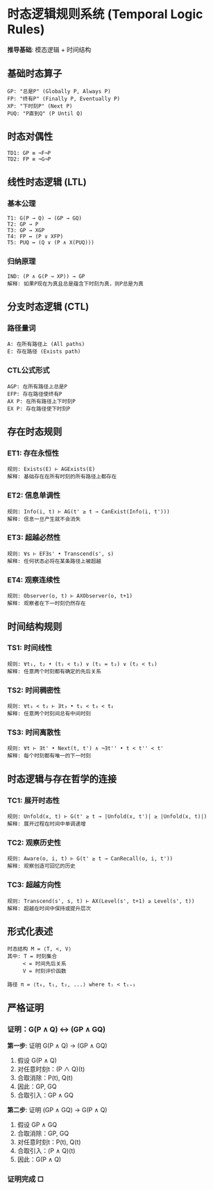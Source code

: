 # 时态逻辑规则系统 (Temporal Logic Rules)  

**推导基础**: 模态逻辑 + 时间结构  

## 基础时态算子  

```  
GP: "总是P" (Globally P, Always P)  
FP: "终有P" (Finally P, Eventually P)  
XP: "下时刻P" (Next P)  
PUQ: "P直到Q" (P Until Q)  
```  

## 时态对偶性  

```  
TD1: GP ≡ ¬F¬P  
TD2: FP ≡ ¬G¬P  
```  

## 线性时态逻辑 (LTL)  

### 基本公理  
```  
T1: G(P → Q) → (GP → GQ)  
T2: GP → P  
T3: GP → XGP  
T4: FP ↔ (P ∨ XFP)  
T5: PUQ ↔ (Q ∨ (P ∧ X(PUQ)))  
```  

### 归纳原理  
```  
IND: (P ∧ G(P → XP)) → GP  
解释: 如果P现在为真且总是蕴含下时刻为真，则P总是为真  
```  

## 分支时态逻辑 (CTL)  

### 路径量词  
```  
A: 在所有路径上 (All paths)  
E: 存在路径 (Exists path)  
```  

### CTL公式形式  
```  
AGP: 在所有路径上总是P  
EFP: 存在路径使终有P  
AX P: 在所有路径上下时刻P  
EX P: 存在路径使下时刻P  
```  

## 存在时态规则  

### ET1: 存在永恒性  
```  
规则: Exists(E) ⊢ AGExists(E)  
解释: 基础存在在所有时刻的所有路径上都存在  
```  

### ET2: 信息单调性  
```  
规则: Info(i, t) ⊢ AG(t' ≥ t → CanExist(Info(i, t')))  
解释: 信息一旦产生就不会消失  
```  

### ET3: 超越必然性  
```  
规则: ∀s ⊢ EF∃s' • Transcend(s', s)  
解释: 任何状态必将在某条路径上被超越  
```  

### ET4: 观察连续性  
```  
规则: Observer(o, t) ⊢ AXObserver(o, t+1)  
解释: 观察者在下一时刻仍然存在  
```  

## 时间结构规则  

### TS1: 时间线性  
```  
规则: ∀t₁, t₂ • (t₁ < t₂) ∨ (t₁ = t₂) ∨ (t₂ < t₁)  
解释: 任意两个时刻都有确定的先后关系  
```  

### TS2: 时间稠密性  
```  
规则: ∀t₁ < t₂ ⊢ ∃t₃ • t₁ < t₃ < t₂  
解释: 任意两个时刻间总有中间时刻  
```  

### TS3: 时间离散性  
```  
规则: ∀t ⊢ ∃t' • Next(t, t') ∧ ¬∃t'' • t < t'' < t'  
解释: 每个时刻都有唯一的下一时刻  
```  

## 时态逻辑与存在哲学的连接  

### TC1: 展开时态性  
```  
规则: Unfold(x, t) ⊢ G(t' ≥ t → |Unfold(x, t')| ≥ |Unfold(x, t)|)  
解释: 展开过程在时间中单调递增  
```  

### TC2: 观察历史性  
```  
规则: Aware(o, i, t) ⊢ G(t' ≥ t → CanRecall(o, i, t'))  
解释: 观察创造可回忆的历史  
```  

### TC3: 超越方向性  
```  
规则: Transcend(s', s, t) ⊢ AX(Level(s', t+1) ≥ Level(s', t))  
解释: 超越在时间中保持或提升层次  
```  

## 形式化表述  

```  
时态结构 M = ⟨T, <, V⟩  
其中: T = 时刻集合  
     < = 时间先后关系  
     V = 时刻评价函数  

路径 π = ⟨t₀, t₁, t₂, ...⟩ where tᵢ < tᵢ₊₁  
```  

## 严格证明  

### 证明：G(P ∧ Q) ↔ (GP ∧ GQ)  

**第一步**: 证明 G(P ∧ Q) → (GP ∧ GQ)  
1. 假设 G(P ∧ Q)  
2. 对任意时刻t：(P ∧ Q)(t)  
3. 合取消除：P(t), Q(t)  
4. 因此：GP, GQ  
5. 合取引入：GP ∧ GQ  

**第二步**: 证明 (GP ∧ GQ) → G(P ∧ Q)  
1. 假设 GP ∧ GQ  
2. 合取消除：GP, GQ  
3. 对任意时刻t：P(t), Q(t)  
4. 合取引入：(P ∧ Q)(t)  
5. 因此：G(P ∧ Q)  

### 证明完成 □  